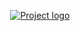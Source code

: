 <p align="center">
  <a href="" rel="noopener">
    <img src="https://i.postimg.cc/P5YSVpC0/Synapse.png" alt="Project logo">
 </a>
</p>
